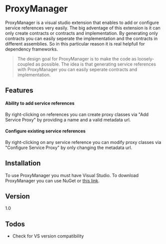 # ProxyManager
ProxyManager is a visual studio extension that enables to add or configure service references very easily. The big adventage of this extension is it can only create contracts or contracts and implementation. By generating only contracts you can easily seperate the implementation and the contracts in different assemblies. So in this particular reason it is real helpfull for dependency frameworks.

> The design goal for ProxyManager is to make the code as loosely-coupled as possible. The idea is that generating service references
 with ProxyManager you can easily seperate contracts and implementation.

## Features
#### Ability to add service references
By right-clicking on references you can create proxy classes via "Add Service Proxy" by providing a name and a valid metadata url.

#### Configure existing service references
By right-clicking on any service reference you can modify proxy classes via "Configure Service Proxy" by only changing the metadata url.

## Installation
To use ProxyManager you must have Visual Studio. 
To download ProxyManager you can use  NuGet or [this link](https://visualstudiogallery.msdn.microsoft.com/fcf52d8d-d809-4211-8ebe-ace254c65cf3).

## Version

1.0

## Todos

 
- Check for VS version compatibility